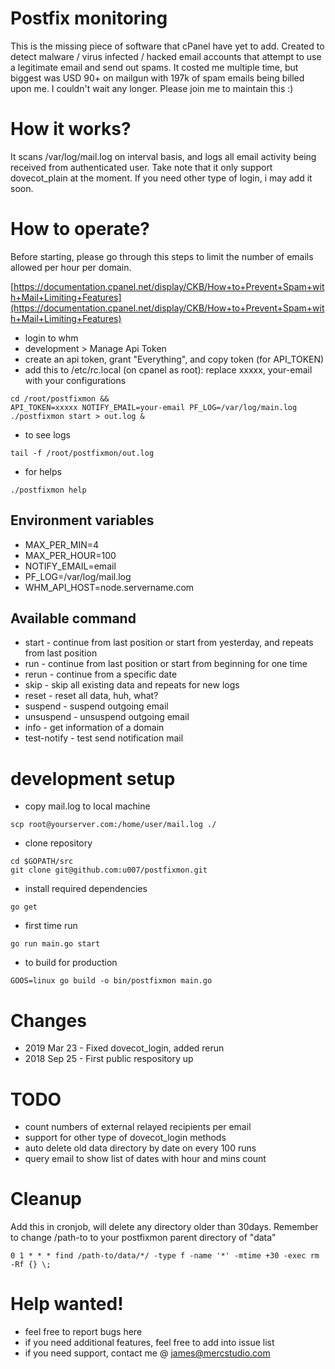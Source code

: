 
# Postfix monitoring

This is the missing piece of software that cPanel have yet to add.
Created to detect malware / virus infected / hacked email accounts that attempt to use a legitimate email and send out spams.
It costed me multiple time, but biggest was USD 90+ on mailgun with 197k of spam emails being billed upon me.
I couldn't wait any longer. Please join me to maintain this :)

# How it works?

It scans /var/log/mail.log on interval basis, and logs all email activity being received from authenticated user.
Take note that it only support dovecot_plain at the moment. If you need other type of login, i may add it soon.

# How to operate?

Before starting, please go through this steps to limit the number of emails allowed per hour per domain.

[https://documentation.cpanel.net/display/CKB/How+to+Prevent+Spam+with+Mail+Limiting+Features](https://documentation.cpanel.net/display/CKB/How+to+Prevent+Spam+with+Mail+Limiting+Features)

* login to whm
* development > Manage Api Token
* create an api token, grant "Everything", and copy token (for API_TOKEN)
* add this to /etc/rc.local (on cpanel as root): replace xxxxx, your-email with your configurations

```
cd /root/postfixmon && 
API_TOKEN=xxxxx NOTIFY_EMAIL=your-email PF_LOG=/var/log/main.log ./postfixmon start > out.log &
```

* to see logs
```
tail -f /root/postfixmon/out.log
```

* for helps

```
./postfixmon help
```

## Environment variables
* MAX_PER_MIN=4
* MAX_PER_HOUR=100
* NOTIFY_EMAIL=email
* PF_LOG=/var/log/mail.log
* WHM_API_HOST=node.servername.com

## Available command

* start - continue from last position or start from yesterday, and repeats from last position
* run - continue from last position or start from beginning for one time
* rerun - continue from a specific date
* skip - skip all existing data and repeats for new logs
* reset - reset all data, huh, what?
* suspend - suspend outgoing email
* unsuspend - unsuspend outgoing email
* info - get information of a domain
* test-notify - test send notification mail


# development setup

* copy mail.log to local machine

```
scp root@yourserver.com:/home/user/mail.log ./
```

* clone repository
```
cd $GOPATH/src
git clone git@github.com:u007/postfixmon.git

```

* install required dependencies
```
go get
```

* first time run

```
go run main.go start
```

* to build for production

```
GOOS=linux go build -o bin/postfixmon main.go

```

# Changes

* 2019 Mar 23 - Fixed dovecot_login, added rerun
* 2018 Sep 25 - First public respository up


# TODO

* count numbers of external relayed recipients per email
* support for other type of dovecot_login methods
* auto delete old data directory by date on every 100 runs
* query email to show list of dates with hour and mins count

# Cleanup

Add this in cronjob, will delete any directory older than 30days.
Remember to change /path-to to your postfixmon parent directory of "data"

```
0 1 * * * find /path-to/data/*/ -type f -name '*' -mtime +30 -exec rm -Rf {} \;
```

# Help wanted!

* feel free to report bugs here
* if you need additional features, feel free to add into issue list
* if you need support, contact me @ james@mercstudio.com

